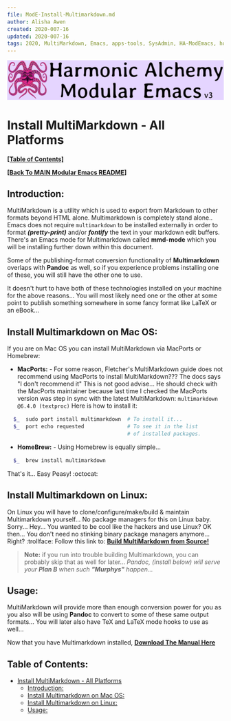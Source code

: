 ```yaml
---
file: ModE-Install-Multimarkdown.md
author: Alisha Awen
created: 2020-007-16
updated: 2020-007-16
tags: 2020, MultiMarkdown, Emacs, apps-tools, SysAdmin, HA-ModEmacs, how-to, README 
---
```

<!-- #2020 #MultiMarkdown #Emacs #apps-tools #SysAdmin #HA-ModEmacs #how-to #README -->

![Banner](./media/Modular-Emacs-Github-Banner-v3.png)

# Install MultiMarkdown - All Platforms

**[\[Table of Contents\]](#table-of-contents)**

**[\[Back To MAIN Modular Emacs README\]](../README.md)**


## Introduction:

MultiMarkdown is a utility which is used to export from Markdown to other formats beyond HTML alone.  Multimarkdown is completely stand alone.. Emacs does not require `multimarkdown` to be installed externally in order to format **_(pretty-print)_** and/or **_fontify_** the text in your markdown edit buffers.  There's an Emacs mode for Multimarkdown called **mmd-mode** which you will be installing further down within this document.  

Some of the publishing-format conversion functionality of **Multimarkdown** overlaps with **Pandoc** as well, so if you experience problems installing one of these, you will still have the other one to use.

It doesn't hurt to have both of these technologies installed on your machine for the above reasons...  You will most likely need one or the other at some point to publish something somewhere in some fancy format like LaTeX or an eBook...

## Install Multimarkdown on Mac OS:

If you are on Mac OS you can install MultiMarkdown via MacPorts or Homebrew:  

- **MacPorts:** - For some reason, Fletcher's MultiMarkdown guide does not recommend using MacPorts to install MultiMarkdown??? The docs says "I don't recommend it" This is not good advise... He should check with the MacPorts maintainer because last time I checked the MacPorts version was step in sync with the latest MultiMarkdown: `multimarkdown @6.4.0 (textproc)` Here is how to install it:

```bash
  $_  sudo port install multimarkdown  # To install it...
  $_  port echo requested              # To see it in the list 
                                       # of installed packages.
```

- **HomeBrew:** - Using Homebrew is equally simple... 

```bash
  $_  brew install multimarkdown
```

That's it... Easy Peasy!  :octocat:

## Install Multimarkdown on Linux:

On Linux you will have to clone/configure/make/build & maintain Multimarkdown yourself... No package managers for this on Linux baby.  Sorry...  Hey... You wanted to be cool like the hackers and use Linux?  OK then... You don't need no stinking binary package managers anymore...  Right?  :trollface:  Follow this link to: **[Build MultiMarkdown from Source!](./ModE-Build-MultiMarkdown-from-Src.md)**

> **Note:** if you run into trouble building Multimarkdown, you can probably skip that as well for later... _Pandoc, (install below) will serve your **Plan B** when such **"Murphys"** happen..._

## Usage:

MultiMarkdown will provide more than enough conversion power for you as you also will be using **Pandoc** to convert to some of these same output formats... You will later also have TeX and LaTeX mode hooks to use as well...

Now that you have Multimarkdown installed, **[Download The Manual Here](https://fletcher.github.io/MultiMarkdown-5/MMD_Users_Guide.pdf)**

## Table of Contents:

<!-- markdown-toc start - Don't edit this section. Run M-x markdown-toc-refresh-toc -->

- [Install MultiMarkdown - All Platforms](#install-multimarkdown---all-platforms)
    - [Introduction:](#introduction)
    - [Install Multimarkdown on Mac OS:](#install-multimarkdown-on-mac-os)
    - [Install Multimarkdown on Linux:](#install-multimarkdown-on-linux)
    - [Usage:](#usage)

<!-- markdown-toc end -->
